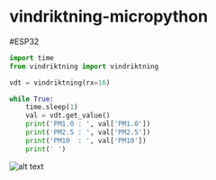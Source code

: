 # vindriktning-micropython

#ESP32
```python
import time
from vindriktning import vindriktning

vdt = vindriktning(rx=16)

while True:
    time.sleep(1)
    val = vdt.get_value()
    print('PM1.0 : ', val['PM1.0'])
    print('PM2.5 : ', val['PM2.5'])
    print('PM10  : ', val['PM10'])
    print(' ')
```

![alt text](https://community-assets.home-assistant.io/original/3X/3/4/3466a02665738d7c7528430ea7918df1dd22446b.jpeg)
